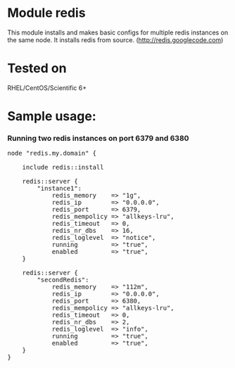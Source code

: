 # Module redis

This module installs and makes basic configs for multiple redis instances on the same node.
It installs redis from source. (http://redis.googlecode.com)

# Tested on
RHEL/CentOS/Scientific 6+

# Sample usage:

### Running two redis instances on port 6379 and 6380
<pre>
node "redis.my.domain" {

	include redis::install

	redis::server {
		"instance1":
			redis_memory    => "1g",
			redis_ip        => "0.0.0.0",
			redis_port      => 6379,
			redis_mempolicy => "allkeys-lru",
			redis_timeout   => 0,
			redis_nr_dbs    => 16,
			redis_loglevel  => "notice",
			running         => "true",
			enabled         => "true",
	}

	redis::server {
		"secondRedis":
			redis_memory    => "112m",
			redis_ip        => "0.0.0.0",
			redis_port      => 6380,
			redis_mempolicy => "allkeys-lru",
			redis_timeout   => 0,
			redis_nr_dbs    => 2,
			redis_loglevel  => "info",
			running         => "true",
			enabled         => "true",
	}
}
</pre>


